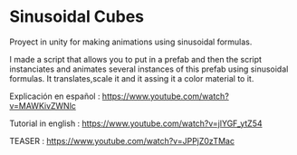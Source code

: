 # Sinusoidal Cubes


Proyect in unity for making animations using sinusoidal formulas. 

I made a script that allows you to put in a prefab and then the script instanciates and animates several instances of this prefab using sinusoidal formulas. It translates,scale it and it assing it a color material to it. 


Explicación en español : https://www.youtube.com/watch?v=MAWKivZWNlc

Tutorial in english : https://www.youtube.com/watch?v=jlYGF_ytZ54

TEASER : https://www.youtube.com/watch?v=JPPjZ0zTMac

